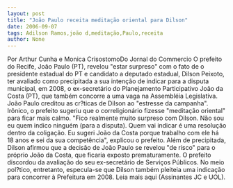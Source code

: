 ```yaml
---
layout: post
title: "João Paulo receita meditação oriental para Dilson"
date: 2006-09-07
tags: Adilson Ramos,joão d,meditação,Paulo,receita
author: None
---
```


Por Arthur Cunha e Monica CrisostomoDo Jornal do Commercio
O prefeito do Recife, João Paulo (PT), revelou \"estar surpreso\" com o fato de o presidente estadual do PT e candidato a deputado estadual, Dilson Peixoto, ter avaliado como precipitada a sua intenção de indicar para a disputa municipal, em 2008, o ex-secretário do Planejamento Participativo João da Costa (PT), que também concorre a uma vaga na Assembléia Legislativa. 
João Paulo creditou as cr?ticas de Dilson ao \"estresse da campanha\". Irônico, o prefeito sugeriu que o correligionário fizesse \"meditação oriental\" para ficar mais calmo. \"Fico realmente muito surpreso com Dilson. Não sou eu quem indico ninguém (para a disputa). Quem vai indicar é uma resolução dentro da coligação. Eu sugeri João da Costa porque trabalho com ele há 18 anos e sei da sua competência\", explicou o prefeito.
Além de precipitada, Dilson afirmou que a decisão de João Paulo se revelou \"de risco\" para o próprio João da Costa, que ficaria exposto prematuramente. O prefeito discordou da avaliação do seu ex-secretário de Serviços Públicos. No meio pol?tico, entretanto, especula-se que Dilson também pleiteia uma indicação para concorrer à Prefeitura em 2008.
Leia mais aqui (Assinantes JC e UOL). 